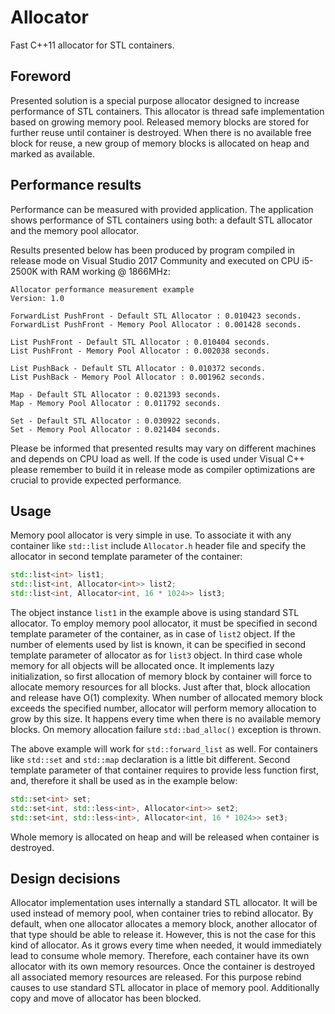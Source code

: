 # Allocator

Fast C++11 allocator for STL containers.


## Foreword

Presented solution is a special purpose allocator designed to increase performance of STL containers. This allocator
is thread safe implementation based on growing memory pool. Released memory blocks are stored for further reuse until
container is destroyed. When there is no available free block for reuse, a new group of memory blocks is allocated on
heap and marked as available.


##  Performance results

Performance can be measured with provided application. The application shows performance of STL containers using
both: a default STL allocator and the memory pool allocator.

Results presented below has been produced by program compiled in release mode on Visual Studio 2017 Community and
executed on CPU i5-2500K with RAM working @ 1866MHz:

```
Allocator performance measurement example
Version: 1.0

ForwardList PushFront - Default STL Allocator : 0.010423 seconds.
ForwardList PushFront - Memory Pool Allocator : 0.001428 seconds.

List PushFront - Default STL Allocator : 0.010404 seconds.
List PushFront - Memory Pool Allocator : 0.002038 seconds.

List PushBack - Default STL Allocator : 0.010372 seconds.
List PushBack - Memory Pool Allocator : 0.001962 seconds.

Map - Default STL Allocator : 0.021393 seconds.
Map - Memory Pool Allocator : 0.011792 seconds.

Set - Default STL Allocator : 0.030922 seconds.
Set - Memory Pool Allocator : 0.021404 seconds.
```

Please be informed that presented results may vary on different machines and depends on CPU load as well. If the code
is used under Visual C++ please remember to build it in release mode as compiler optimizations are crucial to provide
expected performance.


## Usage

Memory pool allocator is very simple in use. To associate it with any container like `std::list` include `Allocator.h`
header file and specify the allocator in second template parameter of the container:

```C++
std::list<int> list1;
std::list<int, Allocator<int>> list2;
std::list<int, Allocator<int, 16 * 1024>> list3;
```

The object instance `list1` in the example above is using standard STL allocator. To employ memory pool allocator, it
must be specified in second template parameter of the container, as in case of `list2` object. If the number of
elements used by list is known, it can be specified in second template parameter of allocator as for `list3` object.
In third case whole memory for all objects will be allocated once. It implements lazy initialization, so first
allocation of memory block by container will force to allocate memory resources for all blocks. Just after that, block
allocation and release have O(1) complexity. When number of allocated memory block exceeds the specified number,
allocator will perform memory allocation to grow by this size. It happens every time when there is no available memory
blocks. On memory allocation failure `std::bad_alloc()` exception is thrown.

The above example will work for `std::forward_list` as well. For containers like `std::set` and `std::map` declaration
is a little bit different. Second template parameter of that container requires to provide less function first, and,
therefore it shall be used as in the example below:

```C++
std::set<int> set;
std::set<int, std::less<int>, Allocator<int>> set2;
std::set<int, std::less<int>, Allocator<int, 16 * 1024>> set3;
```

Whole memory is allocated on heap and will be released when container is destroyed.


## Design decisions

Allocator implementation uses internally a standard STL allocator. It will be used instead of memory pool, when
container tries to rebind allocator. By default, when one allocator allocates a memory block, another allocator of
that type should be able to release it. However, this is not the case for this kind of allocator. As it grows every
time when needed, it would immediately lead to consume whole memory. Therefore, each container have its own allocator
with its own memory resources. Once the container is destroyed all associated memory resources are released. For this
purpose rebind causes to use standard STL allocator in place of memory pool. Additionally copy and move of allocator
has been blocked.
